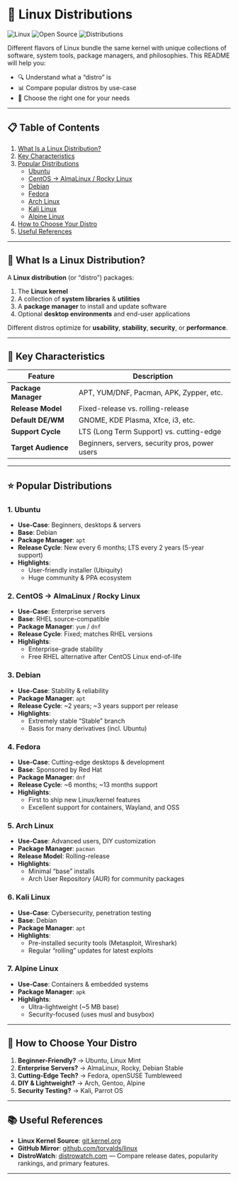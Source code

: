 # 🐧 Linux Distributions

![Linux](https://img.shields.io/badge/OS-Linux-blue) ![Open Source](https://img.shields.io/badge/License-GPL%20v2-orange) ![Distributions](https://img.shields.io/badge/Distros-Variety-lightgrey)

Different flavors of Linux bundle the same kernel with unique collections of software, system tools, package managers, and philosophies. This README will help you:

- 🔍 Understand what a “distro” is  
- 📊 Compare popular distros by use-case  
- 🧭 Choose the right one for your needs

---

## 📋 Table of Contents

1. [What Is a Linux Distribution?](#what-is-a-linux-distribution)  
2. [Key Characteristics](#key-characteristics)  
3. [Popular Distributions](#popular-distributions)  
   - [Ubuntu](#ubuntu)  
   - [CentOS → AlmaLinux / Rocky Linux](#centos--almalinux--rocky-linux)  
   - [Debian](#debian)  
   - [Fedora](#fedora)  
   - [Arch Linux](#arch-linux)  
   - [Kali Linux](#kali-linux)  
   - [Alpine Linux](#alpine-linux)  
4. [How to Choose Your Distro](#how-to-choose-your-distro)  
5. [Useful References](#useful-references)

---

## 🤔 What Is a Linux Distribution?

A **Linux distribution** (or “distro”) packages:

1. The **Linux kernel**  
2. A collection of **system libraries** & **utilities**  
3. A **package manager** to install and update software  
4. Optional **desktop environments** and end-user applications  

Different distros optimize for **usability**, **stability**, **security**, or **performance**.

---

## 🔑 Key Characteristics

| Feature              | Description                                                                                  |
|----------------------|----------------------------------------------------------------------------------------------|
| **Package Manager**  | APT, YUM/DNF, Pacman, APK, Zypper, etc.                                                      |
| **Release Model**    | Fixed-release vs. rolling-release                                                              |
| **Default DE/WM**    | GNOME, KDE Plasma, Xfce, i3, etc.                                                            |
| **Support Cycle**    | LTS (Long Term Support) vs. cutting-edge                                                    |
| **Target Audience**  | Beginners, servers, security pros, power users                                              |

---

## ⭐ Popular Distributions

### 1. Ubuntu
- **Use-Case**: Beginners, desktops & servers  
- **Base**: Debian  
- **Package Manager**: `apt`  
- **Release Cycle**: New every 6 months; LTS every 2 years (5-year support)  
- **Highlights**:  
  - User-friendly installer (Ubiquity)  
  - Huge community & PPA ecosystem  

### 2. CentOS → AlmaLinux / Rocky Linux
- **Use-Case**: Enterprise servers  
- **Base**: RHEL source-compatible  
- **Package Manager**: `yum` / `dnf`  
- **Release Cycle**: Fixed; matches RHEL versions  
- **Highlights**:  
  - Enterprise-grade stability  
  - Free RHEL alternative after CentOS Linux end-of-life  

### 3. Debian
- **Use-Case**: Stability & reliability  
- **Package Manager**: `apt`  
- **Release Cycle**: ~2 years; ~3 years support per release  
- **Highlights**:  
  - Extremely stable “Stable” branch  
  - Basis for many derivatives (incl. Ubuntu)  

### 4. Fedora
- **Use-Case**: Cutting-edge desktops & development  
- **Base**: Sponsored by Red Hat  
- **Package Manager**: `dnf`  
- **Release Cycle**: ~6 months; ~13 months support  
- **Highlights**:  
  - First to ship new Linux/kernel features  
  - Excellent support for containers, Wayland, and OSS  

### 5. Arch Linux
- **Use-Case**: Advanced users, DIY customization  
- **Package Manager**: `pacman`  
- **Release Model**: Rolling-release  
- **Highlights**:  
  - Minimal “base” installs  
  - Arch User Repository (AUR) for community packages  

### 6. Kali Linux
- **Use-Case**: Cybersecurity, penetration testing  
- **Base**: Debian  
- **Package Manager**: `apt`  
- **Highlights**:  
  - Pre-installed security tools (Metasploit, Wireshark)  
  - Regular “rolling” updates for latest exploits  

### 7. Alpine Linux
- **Use-Case**: Containers & embedded systems  
- **Package Manager**: `apk`  
- **Highlights**:  
  - Ultra-lightweight (~5 MB base)  
  - Security-focused (uses musl and busybox)  

---

## 🧭 How to Choose Your Distro

1. **Beginner-Friendly?** → Ubuntu, Linux Mint  
2. **Enterprise Servers?** → AlmaLinux, Rocky, Debian Stable  
3. **Cutting-Edge Tech?** → Fedora, openSUSE Tumbleweed  
4. **DIY & Lightweight?** → Arch, Gentoo, Alpine  
5. **Security Testing?** → Kali, Parrot OS  

---

## 📚 Useful References

- **Linux Kernel Source**: [git.kernel.org](https://git.kernel.org/)  
- **GitHub Mirror**: [github.com/torvalds/linux](https://github.com/torvalds/linux)  
- **DistroWatch**: [distrowatch.com](https://distrowatch.com/) — Compare release dates, popularity rankings, and primary features.

---

